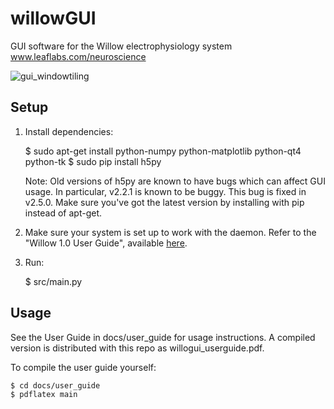 # willowGUI
GUI software for the Willow electrophysiology system
www.leaflabs.com/neuroscience

![gui_windowtiling](/docs/user_guide/screenshots.png)

## Setup

1. Install dependencies:

    $ sudo apt-get install python-numpy python-matplotlib python-qt4 python-tk
    $ sudo pip install h5py

   Note: Old versions of h5py are known to have bugs which can affect GUI
   usage. In particular, v2.2.1 is known to be buggy. This bug is fixed in
   v2.5.0. Make sure you've got the latest version by installing with pip
   instead of apt-get.

2. Make sure your system is set up to work with the daemon. Refer to the
    "Willow 1.0 User Guide", available [here](http://static.leaflabs.com/pub/willow/willow1.0_user_guide.pdf).

3. Run:

    $ src/main.py


## Usage

See the User Guide in docs/user_guide for usage instructions. A compiled
version is distributed with this repo as willogui_userguide.pdf.

To compile the user guide yourself:

    $ cd docs/user_guide
    $ pdflatex main

